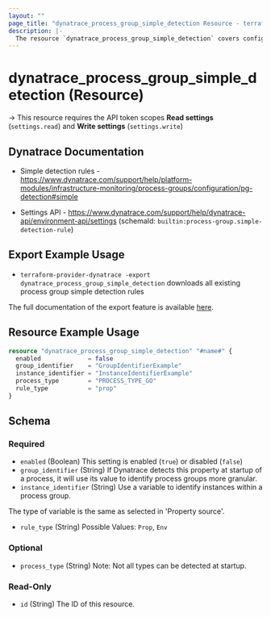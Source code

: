 ```yaml
---
layout: ""
page_title: "dynatrace_process_group_simple_detection Resource - terraform-provider-dynatrace"
description: |-
  The resource `dynatrace_process_group_simple_detection` covers configuration for process group simple detection rules
---
```


# dynatrace_process_group_simple_detection (Resource)

-> This resource requires the API token scopes **Read settings** (`settings.read`) and **Write settings** (`settings.write`)

## Dynatrace Documentation

- Simple detection rules - https://www.dynatrace.com/support/help/platform-modules/infrastructure-monitoring/process-groups/configuration/pg-detection#simple

- Settings API - https://www.dynatrace.com/support/help/dynatrace-api/environment-api/settings (schemaId: `builtin:process-group.simple-detection-rule`)

## Export Example Usage

- `terraform-provider-dynatrace -export dynatrace_process_group_simple_detection` downloads all existing process group simple detection rules

The full documentation of the export feature is available [here](https://registry.terraform.io/providers/dynatrace-oss/dynatrace/latest/docs/guides/export-v2).

## Resource Example Usage

```terraform
resource "dynatrace_process_group_simple_detection" "#name#" {
  enabled             = false
  group_identifier    = "GroupIdentifierExample"
  instance_identifier = "InstanceIdentifierExample"
  process_type        = "PROCESS_TYPE_GO"
  rule_type           = "prop"
}
```

<!-- schema generated by tfplugindocs -->
## Schema

### Required

- `enabled` (Boolean) This setting is enabled (`true`) or disabled (`false`)
- `group_identifier` (String) If Dynatrace detects this property at startup of a process, it will use its value to identify process groups more granular.
- `instance_identifier` (String) Use a variable to identify instances within a process group.

The type of variable is the same as selected in 'Property source'.
- `rule_type` (String) Possible Values: `Prop`, `Env`

### Optional

- `process_type` (String) Note: Not all types can be detected at startup.

### Read-Only

- `id` (String) The ID of this resource.
 